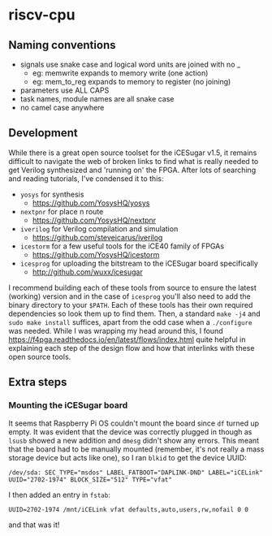 # riscv-cpu

## Naming conventions

* signals use snake case and logical word units are joined with no _
	- eg: memwrite expands to memory write (one action)
	- eg: mem_to_reg expands to memory to register (no joining)
* parameters use ALL CAPS
* task names, module names are all snake case
* no camel case anywhere

## Development

While there is a great open source toolset for the iCESugar v1.5, it remains difficult to navigate the web of broken links to find what is really needed to get Verilog synthesized and 'running on' the FPGA. After lots of searching and reading tutorials, I've condensed it to this:

* `yosys` for synthesis 
	- https://github.com/YosysHQ/yosys
* `nextpnr` for place n route
	- https://github.com/YosysHQ/nextpnr
* `iverilog` for Verilog compilation and simulation
	- https://github.com/steveicarus/iverilog
* `icestorm` for a few useful tools for the iCE40 family of FPGAs
	- https://github.com/YosysHQ/icestorm
* `icesprog` for uploading the bitstream to the iCESugar board specifically
	- http://github.com/wuxx/icesugar

I recommend building each of these tools from source to ensure the latest (working) version and in the case of `icesprog` you'll also need to add the binary directory to your `$PATH`. Each of these tools has their own required dependencies so look them up to find them. Then, a standard `make -j4` and `sudo make install` suffices, apart from the odd case when a `./configure` was needed. While I was wrapping my head around this, I found https://f4pga.readthedocs.io/en/latest/flows/index.html quite helpful in explaining each step of the design flow and how that interlinks with these open source tools.


## Extra steps

### Mounting the iCESugar board

It seems that Raspberry Pi OS couldn't mount the board since `df` turned up empty. It was evident that the device was correctly plugged in though as `lsusb` showed a new addition and `dmesg` didn't show any errors. This meant that the board had to be manually mounted (remember, it's not really a mass storage device but acts like one), so I ran `blkid` to get the device UUID:

```
/dev/sda: SEC_TYPE="msdos" LABEL_FATBOOT="DAPLINK-DND" LABEL="iCELink" UUID="2702-1974" BLOCK_SIZE="512" TYPE="vfat"
```

I then added an entry in `fstab`:

```
UUID=2702-1974 /mnt/iCELink vfat defaults,auto,users,rw,nofail 0 0
```

and that was it!